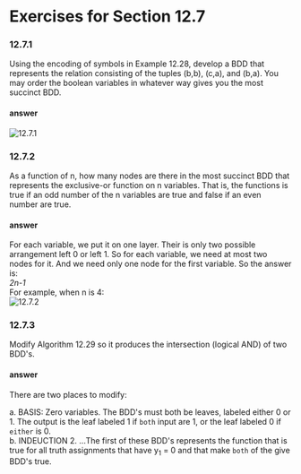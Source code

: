 # Exercises for Section 12.7

### 12.7.1

Using the encoding of symbols in Example 12.28, develop a BDD that represents
the relation consisting of the tuples (b,b), (c,a), and (b,a). You may order the
boolean variables in whatever way gives you the most succinct BDD.

#### answer

![12.7.1](https://raw.github.com/fangang190/dragon-book-exercise-answers/master/ch12/12.7/assets/12.7.1.png)



### 12.7.2

As a function of n, how many nodes are there in the most succinct BDD that
represents the exclusive-or function on n variables. That is, the functions is
true if an odd number of the n variables are true and false if an even number
are true.

#### answer

For each variable, we put it on one layer. Their is only two possible arrangement left 0 or left 1. So for each variable, we need at most two nodes for it. And we need only one node for the first variable. So the answer is:  
*2n-1*  
For example, when n is 4:  
![12.7.2](https://raw.github.com/fangang190/dragon-book-exercise-answers/master/ch12/12.7/assets/12.7.2.png)

### 12.7.3

Modify Algorithm 12.29 so it produces the intersection (logical AND) of two
BDD's.

#### answer

There are two places to modify:  

a. BASIS: Zero variables. The BDD's must both be leaves, labeled either 0 or 1. The output is the leaf labeled 1 if `both` input are 1, or the leaf labeled 0 if `either` is 0.  
b. INDEUCTION 2. ...The first of these BDD's represents the function that is true for all truth assignments that have y<sub>1</sub> = 0 and that make `both` of the give BDD's true.
